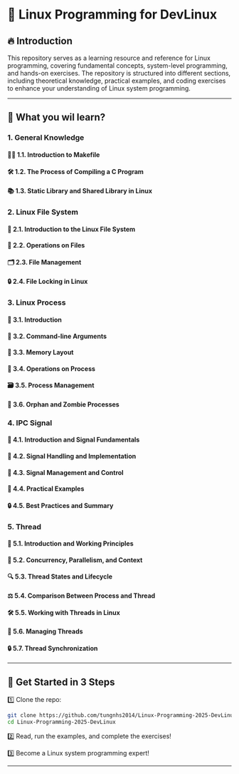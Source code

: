# 🚀 Linux Programming for DevLinux

## 🔥 Introduction
This repository serves as a learning resource and reference for Linux programming, covering fundamental concepts, system-level programming, and hands-on exercises. The repository is structured into different sections, including theoretical knowledge, practical examples, and coding exercises to enhance your understanding of Linux system programming.

---

## 🎯 What you wil learn?
### 1. General Knowledge
#### 🧑‍💻 1.1. Introduction to Makefile
#### 🛠️ 1.2. The Process of Compiling a C Program
#### 📚 1.3. Static Library and Shared Library in Linux

### 2. Linux File System
#### 🏁 2.1. Introduction to the Linux File System
#### 📂 2.2. Operations on Files
#### 🗂️ 2.3. File Management
#### 🔒 2.4. File Locking in Linux

### 3. Linux Process
#### 🚀 3.1. Introduction
#### 📝 3.2. Command-line Arguments
#### 🧠 3.3. Memory Layout
#### 🔧 3.4. Operations on Process
#### 🗃️ 3.5. Process Management
#### 👻 3.6. Orphan and Zombie Processes

### 4. IPC Signal
#### 🚦 4.1. Introduction and Signal Fundamentals
#### 🛑 4.2. Signal Handling and Implementation
#### 🔑 4.3. Signal Management and Control
#### 📡 4.4. Practical Examples
#### 🔒 4.5. Best Practices and Summary

### 5. Thread
#### 🌟 5.1. Introduction and Working Principles
#### 🔄 5.2. Concurrency, Parallelism, and Context
#### 🔍 5.3. Thread States and Lifecycle
#### ⚖️ 5.4. Comparison Between Process and Thread
#### 🛠️ 5.5. Working with Threads in Linux
#### 🔧 5.6. Managing Threads
#### 🔒 5.7. Thread Synchronization

--- 

## 🚀 Get Started in 3 Steps  
1️⃣ Clone the repo:  
```bash
git clone https://github.com/tungnhs2014/Linux-Programming-2025-DevLinux.git
cd Linux-Programming-2025-DevLinux
```

2️⃣ Read, run the examples, and complete the exercises!

3️⃣ Become a Linux system programming expert!

---



